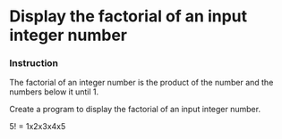 # Display the factorial of an input integer number

### Instruction
The factorial of an integer number is the product of the number and the numbers below it until 1. 

Create a program to display the factorial of an input integer number. 

5! = 1x2x3x4x5
